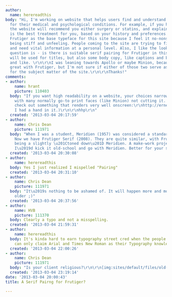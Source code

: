 ```yaml
---
author:
  name: herereadthis
body: "Hi, I'm working on website that helps users find and understand treatments
  for their medical and psychological conditions. For example, if you have an aneurysm,
  the website will recommend you either surgery or statins, and explain to you which
  is the best treatment for you, based on your history and preferences.\r\n\r\nI chose
  Frutiger as the base typeface for this site because I feel it no-nonsense but without
  being stiff and unfeeling. People coming to the site are trying to find their way,
  and need vital information at a personal level. Also, I like the look of Frutiger.\r\n\r\nMy
  question is - is there is suitable serif pairing for Frutiger in this context? It
  will be used for titles, but also some body copy, like captions and blockquotes
  and like. \r\n\r\nI was leaning towards Apollo or maybe Minion, because they look
  great with Frutiger, but I'm not sure if either of those two serve as a good fit
  for the subject matter of the site.\r\n\r\nThanks!"
comments:
- author:
    name: hrant
    picture: 110403
  body: "If you want high readability on a website, your choices narrow down a bit,
    with many normally go-to print faces (like Minion) not cutting it. In contrast,
    check out something that renders very well onscreen:\r\nhttp://ernestinefont.com/\r\n(Disclaimer:
    I had a hand in it.)\r\n\r\nhhp\r\n"
  created: '2013-03-04 20:17:59'
- author:
    name: Chris Dean
    picture: 111971
  body: "When I was a student, Meridien (1957) was considered a standard partner.
    Now we have Frutiger Serif (2008). They are quite similar, with Frutiger Serif
    being a slightly \u201Ctoned down\u201D Meridien. A make-work project in my opinion.
    I\u2019d kick it old-school and go with Meridien. Better for your street cred."
  created: '2013-03-04 20:30:08'
- author:
    name: herereadthis
  body: Yes I just realized I mispelled "Pairing"
  created: '2013-03-04 20:31:10'
- author:
    name: Chris Dean
    picture: 111971
  body: "It\u2019s nothing to be ashamed of. It will happen more and more as you get
    older ;)"
  created: '2013-03-04 20:37:56'
- author:
    name: HVB
    picture: 111370
  body: Clearly a typo and not a misspelling.
  created: '2013-03-04 21:59:31'
- author:
    name: herereadthis
  body: It's kinda hard to earn typography street cred when the people paying you
    can only claim Arial and Times New Roman as their Typography knowledge.
  created: '2013-03-04 22:00:26'
- author:
    name: Chris Dean
    picture: 111971
  body: "Is your client religious?\r\n\r\n[img:sites/default/files/old-images/ghtnr_4261.jpg]"
  created: '2013-03-04 23:19:14'
date: '2013-03-04 20:00:43'
title: A Serif Pairng for Frutiger?

---
```

